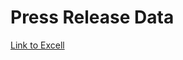 # Press Release Data 

[Link to Excell](https://american0-my.sharepoint.com/:x:/g/personal/ia8003a_american_edu/EezoJDpb9htEijYBHvBS5cABgCVZsnDYflvOVMgq0dOngQ?e=a0QLup)

